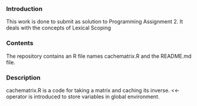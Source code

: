 ### Introduction

This work is done to submit as solution to Programming Assignment 2. It deals with the concepts of Lexical Scoping

### Contents

The repository contains an R file names cachematrix.R and the README.md file. 

### Description

cachematrix.R is a code for taking a matrix and caching its inverse. <<- operator is introduced to store variables in global environment. 